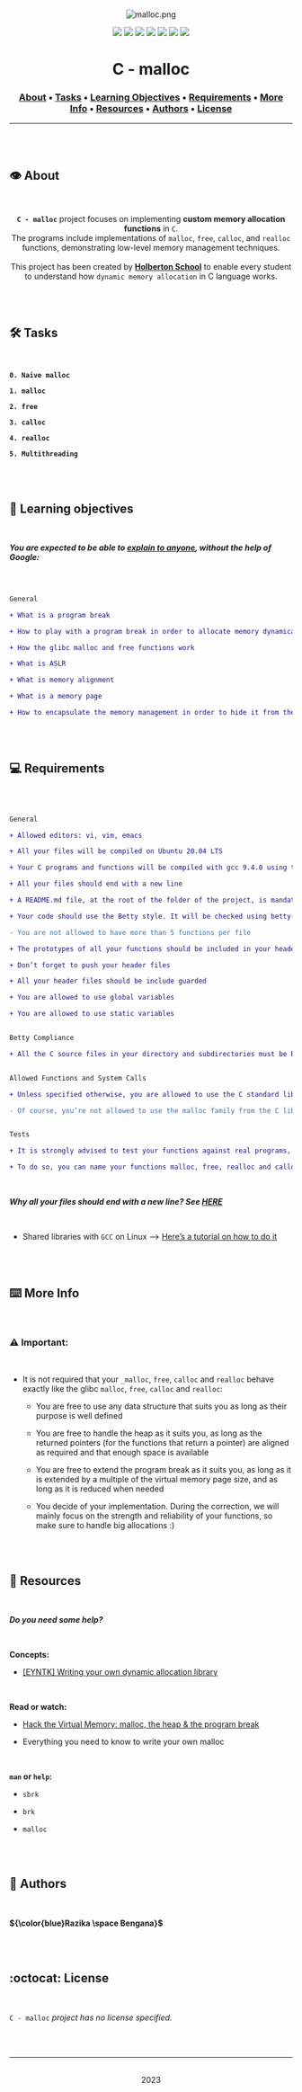 <div align="center">
<br>

![malloc.png](README-image/malloc.png)

</div>


<p align="center">
<img src="https://img.shields.io/badge/-C-yellow">
<img src="https://img.shields.io/badge/-Linux-lightgrey">
<img src="https://img.shields.io/badge/-WSL-brown">
<img src="https://img.shields.io/badge/-Ubuntu%2020.04.4%20LTS-orange">
<img src="https://img.shields.io/badge/-JetBrains-blue">
<img src="https://img.shields.io/badge/-Holberton%20School-red">
<img src="https://img.shields.io/badge/License-not%20specified-brightgreen">
</p>


<h1 align="center"> C - malloc </h1>


<h3 align="center">
<a href="https://github.com/RazikaBengana/holbertonschool-malloc#eye-about">About</a> •
<a href="https://github.com/RazikaBengana/holbertonschool-malloc#hammer_and_wrench-tasks">Tasks</a> •
<a href="https://github.com/RazikaBengana/holbertonschool-malloc#memo-learning-objectives">Learning Objectives</a> •
<a href="https://github.com/RazikaBengana/holbertonschool-malloc#computer-requirements">Requirements</a> •
<a href="https://github.com/RazikaBengana/holbertonschool-malloc#keyboard-more-info">More Info</a> •
<a href="https://github.com/RazikaBengana/holbertonschool-malloc#mag_right-resources">Resources</a> •
<a href="https://github.com/RazikaBengana/holbertonschool-malloc#bust_in_silhouette-authors">Authors</a> •
<a href="https://github.com/RazikaBengana/holbertonschool-malloc#octocat-license">License</a>
</h3>

---

<!-- ------------------------------------------------------------------------------------------------- -->

<br>
<br>

## :eye: About

<br>

<div align="center">

**`C - malloc`** project focuses on implementing **custom memory allocation functions** in `C`.
<br>
The programs include implementations of `malloc`, `free`, `calloc`, and `realloc` functions, demonstrating low-level memory management techniques.
<br>
<br>
This project has been created by **[Holberton School](https://www.holbertonschool.com/about-holberton)** to enable every student to understand how `dynamic memory allocation` in C language works.

</div>

<br>
<br>

<!-- ------------------------------------------------------------------------------------------------- -->

## :hammer_and_wrench: Tasks

<br>

**`0. Naive malloc`**

**`1. malloc`**

**`2. free`**

**`3. calloc`**

**`4. realloc`**

**`5. Multithreading`**

<br>
<br>

<!-- ------------------------------------------------------------------------------------------------- -->

## :memo: Learning objectives

<br>

**_You are expected to be able to [explain to anyone](https://fs.blog/feynman-learning-technique/), without the help of Google:_**

<br>

```diff

General

+ What is a program break

+ How to play with a program break in order to allocate memory dynamically

+ How the glibc malloc and free functions work

+ What is ASLR

+ What is memory alignment

+ What is a memory page

+ How to encapsulate the memory management in order to hide it from the user

```

<br>
<br>

<!-- ------------------------------------------------------------------------------------------------- -->

## :computer: Requirements

<br>

```diff

General

+ Allowed editors: vi, vim, emacs

+ All your files will be compiled on Ubuntu 20.04 LTS

+ Your C programs and functions will be compiled with gcc 9.4.0 using the flags -Wall -Werror -Wextra and -pedantic

+ All your files should end with a new line

+ A README.md file, at the root of the folder of the project, is mandatory

+ Your code should use the Betty style. It will be checked using betty-style.pl and betty-doc.pl

- You are not allowed to have more than 5 functions per file

+ The prototypes of all your functions should be included in your header file called malloc.h

+ Don’t forget to push your header files

+ All your header files should be include guarded

+ You are allowed to use global variables

+ You are allowed to use static variables


Betty Compliance

+ All the C source files in your directory and subdirectories must be Betty-compliant


Allowed Functions and System Calls

+ Unless specified otherwise, you are allowed to use the C standard library

- Of course, you’re not allowed to use the malloc family from the C library…


Tests

+ It is strongly advised to test your functions against real programs, like a shell, or your old projects for example.

+ To do so, you can name your functions malloc, free, realloc and calloc (just like they’re name in the glibc), and compile them into a shared library that you would load when executing a program using LD_LIBRARY_PATH and LD_PRELOAD

```

<br>

**_Why all your files should end with a new line? See [HERE](https://unix.stackexchange.com/questions/18743/whats-the-point-in-adding-a-new-line-to-the-end-of-a-file/18789)_**

<br>

- Shared libraries with `GCC` on Linux --> [Here’s a tutorial on how to do it](https://www.cprogramming.com/tutorial/shared-libraries-linux-gcc.html)

<br>
<br>

<!-- ------------------------------------------------------------------------------------------------- -->

## :keyboard: More Info

<br>

### :warning: Important:

<br>

- It is not required that your `_malloc`, `free`, `calloc` and `realloc` behave exactly like the glibc `malloc`, `free`, `calloc` and `realloc`:

    - You are free to use any data structure that suits you as long as their purpose is well defined

    - You are free to handle the heap as it suits you, as long as the returned pointers (for the functions that return a pointer) are aligned as required and that enough space is available

    - You are free to extend the program break as it suits you, as long as it is extended by a multiple of the virtual memory page size, and as long as it is reduced when needed

    - You decide of your implementation. During the correction, we will mainly focus on the strength and reliability of your functions, so make sure to handle big allocations :)

<br>
<br>

<!-- ------------------------------------------------------------------------------------------------- -->

## :mag_right: Resources

<br>

**_Do you need some help?_**

<br>

**Concepts:**

* [[EYNTK] Writing your own dynamic allocation library](https://drive.google.com/file/d/11AzEThPeOdmTKcT8giRFLZbEP3UQOa8c/view?usp=sharing)

<br>

**Read or watch:**

* [Hack the Virtual Memory: malloc, the heap & the program break](https://blog.holbertonschool.com/hack-the-virtual-memory-malloc-the-heap-the-program-break/)

* Everything you need to know to write your own malloc

<br>

**`man` or `help`:**

* `sbrk`

* `brk`

* `malloc`

<br>
<br>

<!-- ------------------------------------------------------------------------------------------------- -->

## :bust_in_silhouette: Authors

<br>

**${\color{blue}Razika \space Bengana}$**

<br>
<br>

<!-- ------------------------------------------------------------------------------------------------- -->

## :octocat: License

<br>

```C - malloc``` _project has no license specified._

<br>
<br>

---

<p align="center"><br>2023</p>